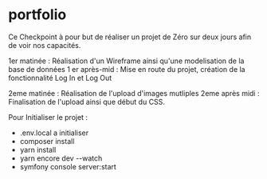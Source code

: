 # portfolio


Ce Checkpoint à pour but de réaliser un projet de Zéro sur deux jours afin de voir nos capacités.

1er matinée : Réalisation d'un Wireframe ainsi qu'une modelisation de la base de données
1 er après-mid : Mise en route du projet, création de la fonctionnalité Log In et Log Out

2eme matinée : Réalisation de l'upload d'images mutliples
2eme après midi : Finalisation de l'upload ainsi que début du CSS.

Pour Initialiser le projet :

- .env.local a initialiser
- composer install
- yarn install
- yarn encore dev --watch
- symfony console server:start